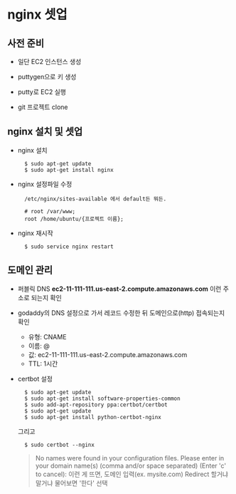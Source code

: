 # nginx 셋업

## 사전 준비
- 일단 EC2 인스턴스 생성
- puttygen으로 키 생성
- putty로 EC2 실행


- git 프로젝트 clone


## nginx 설치 및 셋업
- nginx 설치

        $ sudo apt-get update
        $ sudo apt-get install nginx

- nginx 설정파일 수정
 
        /etc/nginx/sites-available 에서 default든 뭐든.
        
        # root /var/www;
        root /home/ubuntu/{프로젝트 이름};

- nginx 재시작

        $ sudo service nginx restart


## 도메인 관리
- 퍼블릭 DNS **ec2-11-111-111.us-east-2.compute.amazonaws.com** 이런 주소로 되는지 확인

- godaddy의 DNS 설정으로 가서 레코드 수정한 뒤 도메인으로(http) 접속되는지 확인

    - 유형: CNAME
    -  이름: @
    - 값: ec2-11-111-111.us-east-2.compute.amazonaws.com
    - TTL: 1시간


- certbot 설정

        $ sudo apt-get update
        $ sudo apt-get install software-properties-common
        $ sudo add-apt-repository ppa:certbot/certbot
        $ sudo apt-get update
        $ sudo apt-get install python-certbot-nginx 

    그리고

        $ sudo certbot --nginx
        
    > No names were found in your configuration files. Please enter in your domain
    name(s) (comma and/or space separated)  (Enter 'c' to cancel): 이런 게 뜨면, 도메인 입력(ex. mysite.com)
    > Redirect 할거냐 말거냐 물어보면 '한다' 선택